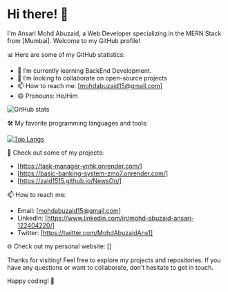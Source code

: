 # Hi there! 👋

I'm Ansari Mohd Abuzaid, a Web Developer specializing in the MERN Stack from [Mumbai]. Welcome to my GitHub profile!

📊 Here are some of my GitHub statistics:

- 🌱 I’m currently learning BackEnd Development.
- 👯 I’m looking to collaborate on open-source projects
- 📫 How to reach me: [mohdabuzaid15@gmail.com]
- 😄 Pronouns: He/Him

![ GitHub stats](https://github-readme-stats.vercel.app/api?username=zaid1515&show_icons=true)

🛠️ My favorite programming languages and tools:

[![Top Langs](https://github-readme-stats.vercel.app/api/top-langs/?username=zaid1515&layout=compact)](https://github.com/zaid1515)

🚀 Check out some of my projects:

- [https://task-manager-ynhk.onrender.com/]
- [https://basic-banking-system-zmo7.onrender.com/]
- [https://zaid1515.github.io/NewsOn/]

📫 How to reach me:

- Email: [mohdabuzaid15@gmail.com]
- LinkedIn: [https://www.linkedin.com/in/mohd-abuzaid-ansari-122404220/]
- Twitter: [https://twitter.com/MohdAbuzaidAns1]

🌐 Check out my personal website: []

Thanks for visiting! Feel free to explore my projects and repositories. If you have any questions or want to collaborate, don't hesitate to get in touch.

Happy coding! 🚀
